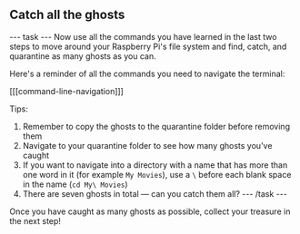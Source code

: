 ## Catch all the ghosts

--- task ---
Now use all the commands you have learned in the last two steps to move around your Raspberry Pi's file system and find, catch, and quarantine as many ghosts as you can.

Here's a reminder of all the commands you need to navigate the terminal:

[[[command-line-navigation]]]

Tips:
1. Remember to copy the ghosts to the quarantine folder before removing them
1. Navigate to your quarantine folder to see how many ghosts you've caught
1. If you want to navigate into a directory with a name that has more than one word in it (for example `My Movies`), use a `\` before each blank space in the name (`cd My\ Movies`)
1. There are seven ghosts in total — can you catch them all?
--- /task ---

Once you have caught as many ghosts as possible, collect your treasure in the next step!

